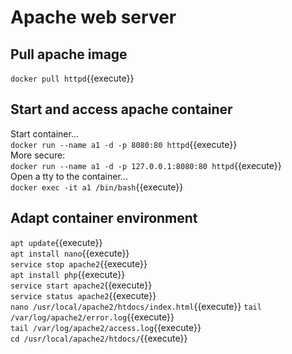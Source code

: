 
# Apache web server

## Pull apache image
`docker pull httpd`{{execute}}

## Start and access apache container
Start container...  
`docker run --name a1 -d -p 8080:80 httpd`{{execute}}  
More secure:  
`docker run --name a1 -d -p 127.0.0.1:8080:80 httpd`{{execute}}  
Open a tty to the container...  
`docker exec -it a1 /bin/bash`{{execute}}  

## Adapt container environment
`apt update`{{execute}}  
`apt install nano`{{execute}}  
`service stop apache2`{{execute}}  
`apt install php`{{execute}}  
`service start apache2`{{execute}}  
`service status apache2`{{execute}}  
`nano /usr/local/apache2/htdocs/index.html`{{execute}}
`tail /var/log/apache2/error.log`{{execute}}  
`tail /var/log/apache2/access.log`{{execute}}  
`cd /usr/local/apache2/htdocs/`{{execute}}  
